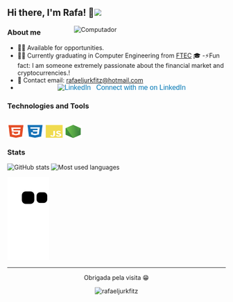 ## Hi there, I'm Rafa! 👋<img src="https://github.com/rajput2107/rajput2107/blob/master/Assets/Earth.gif" width="24px"/>

<img src="https://raw.githubusercontent.com/MicaelliMedeiros/micaellimedeiros/master/image/computer-illustration.png" min-width="350px" max-width="350px" width="350px" align="right" alt="Computador">

### About me
- 🐱‍💻 Available for opportunities.
- 👩‍💻 Currently graduating in Computer Engineering from [FTEC](https://www.ftec.com.br/) 🎓
-⚡Fun fact: I am someone extremely passionate about the financial market and cryptocurrencies.!
- 💌 Contact email: rafaeljurkfitz@hotmail.com
- <div style="text-align: center;">
  <a href="https://www.linkedin.com/in/rafaeljurkfitz/" target="_blank" style="text-decoration: none; color: #0077B5; font-family: Arial, sans-serif; font-size: 16px;">
    <img width="22" src="https://github.com/zumrudu-anka/zumrudu-anka/raw/master/images/linkedin.svg" alt="LinkedIn" style="vertical-align: middle; margin-right: 8px;"> Connect with me on LinkedIn
  </a>
</div>

### Technologies and Tools 
<div align="left"><br>
  <img align="center" alt="HTML" height="30" width="40" src="https://github.com/rafaeljurkfitz/rafaeljurkfitz/blob/main/assets/html5-plain.svg">
  <img align="center" alt="CSS" height="30" width="40" src="https://github.com/rafaeljurkfitz/rafaeljurkfitz/blob/main/assets/css3-plain.svg">
  <img align="center" alt="JS" height="30" width="40" src="https://github.com/rafaeljurkfitz/rafaeljurkfitz/blob/main/assets/javascript-plain.svg">
  
  <!-- <img align="center" alt="C" height="30" width="40" src="https://github.com/devicons/devicon/blob/master/icons/c/c-plain.svg"> -->
  <!-- <img align="center" alt="MATLAB" height="30" width="40" src="https://github.com/devicons/devicon/blob/master/icons/matlab/matlab-original.svg"> -->
  <!-- <img align="center" alt="Python" height="30" width="40" src="https://github.com/devicons/devicon/blob/master/icons/python/python-original.svg"> -->
  <!-- <img align="center" alt="Markdown" height="20" width="50" src="https://github.com/vitorhonna/vitorhonna/blob/main/assets/markdown-white-filled.svg"> -->
  <!-- <img align="center" alt="React" height="30" width="40" src="https://raw.githubusercontent.com/devicons/devicon/master/icons/react/react-original.svg"> -->
  <img align="center" alt="Node" height="30" width="40" src="https://github.com/devicons/devicon/blob/master/icons/nodejs/nodejs-original.svg">
</div>

### Stats
 <div>
  <img height="200em" alt="GitHub stats" src="https://github-readme-stats.vercel.app/api?username=rafaeljurkfitz&show_icons=true&theme=radical&include_all_commits=true&count_private=true">
  <img height="200em" alt="Most used languages" src="https://github-readme-stats.vercel.app/api/top-langs/?username=rafaeljurkfitz&layout=compact&langs_count=8&theme=radical">
</div>

![Snake animation](https://github.com/rafaeljurkfitz/rafaeljurkfitz/blob/output/github-contribution-grid-snake.svg)

<hr/>

<div align='center'>
<p> Obrigada pela visita 😁</p>
  <img src="https://komarev.com/ghpvc/?username=rafaeljurkfitz&color=blueviolet&label=profile+views" alt="rafaeljurkfitz" />
</div>

